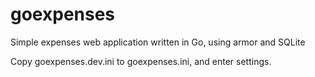 # goexpenses
Simple expenses web application written in Go, using armor and SQLite

Copy goexpenses.dev.ini to goexpenses.ini, and enter settings.